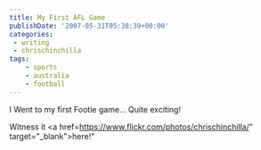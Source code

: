 ```yaml
---
title: My First AFL Game
publishDate: '2007-05-31T05:38:39+00:00'
categories:
 - writing
 - chrischinchilla
tags:
    - sports
    - australia
    - football
---
```


I Went to my first Footie game... Quite exciting!

Witness it <a href=<https://www.flickr.com/photos/chrischinchilla/>" target="_blank">here</a>!"
